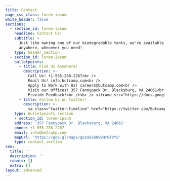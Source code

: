 ```yaml
---
title: Contact
page_css_class: lorem-ipsum
white_header: false
sections:
  - section_id: lorem-ipsum
    headline: Contact Us!
    subtitle: >
      Just like owning one of our biodegradable tents, we're available anytime,
      anywhere, whenever you need!
    type: header_section
  - section_id: lorem-ipsum
    bulletpoints:
      - title: Find Us Anywhere!
        description: >-
          Call Us! +1-555-288-2267<br />
          Email Us! info.butcamp.com<br />
          Apply to Work with Us! careers@butcamp.com<br />
          Visit our Offices! 357 Fannypack Dr. Blacksburg, VA 24061<br />
          Provide Feedback!<br /><br /> <iframe src="https://docs.google.com/forms/d/e/1FAIpQLScqyfJpyYEMwDUy81ZctaZYGe6IZ7yDZdkz7p-g8d5vf5pXQQ/viewform?embedded=true" width="640" height="200" frameborder="0" marginheight="0" marginwidth="0">Loading…</iframe>
      - title: Follow Us on Twitter!
        description: >-
          <a class="twitter-timeline" href="https://twitter.com/ButcampInc?ref_src=twsrc%5Etfw">Tweets by ButcampInc</a> <script async src="https://platform.twitter.com/widgets.js" charset="utf-8"></script>
    type: bulletpoints_section
    - section_id: lorem-ipsum
    address: '357 Fannypack Dr. Blacksburg, VA 24061'
    phone: +1-555-288-2267
    email: info@bütcamp.com
    mapUrl: 'https://goo.gl/maps/g6za62bN9BHrNTVt5'
    type: contact_section
seo:
  title: ''
  description: ''
  robots: []
  extra: []
layout: advanced
---
```

